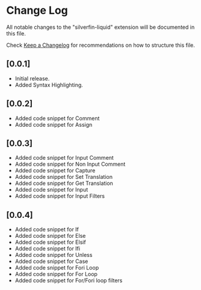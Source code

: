 # Change Log

All notable changes to the "silverfin-liquid" extension will be documented in this file.

Check [Keep a Changelog](http://keepachangelog.com/) for recommendations on how to structure this file.

## [0.0.1]

- Initial release.
- Added Syntax Highlighting.

## [0.0.2]

- Added code snippet for Comment
- Added code snippet for Assign

## [0.0.3]

- Added code snippet for Input Comment
- Added code snippet for Non Input Comment
- Added code snippet for Capture
- Added code snippet for Set Translation
- Added code snippet for Get Translation
- Added code snippet for Input
- Added code snippet for Input Filters

## [0.0.4]

- Added code snippet for If
- Added code snippet for Else
- Added code snippet for Elsif
- Added code snippet for Ifi
- Added code snippet for Unless
- Added code snippet for Case
- Added code snippet for Fori Loop
- Added code snippet for For Loop
- Added code snippet for For/Fori loop filters
